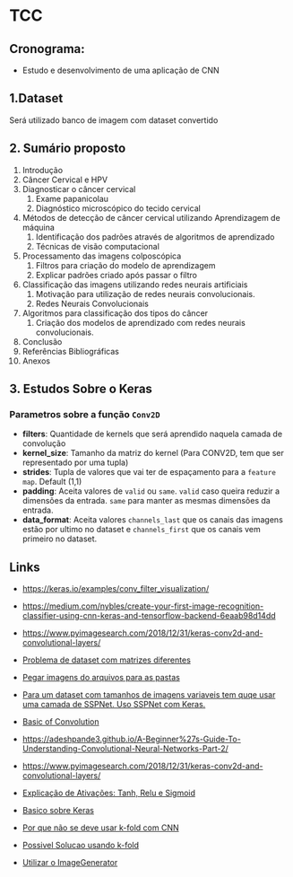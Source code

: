 # TCC

## Cronograma:
- Estudo e desenvolvimento de uma aplicação de CNN


## 1.Dataset
Será utilizado banco de imagem com dataset convertido 

## 2. Sumário proposto

1. Introdução
2. Câncer Cervical e HPV
3. Diagnosticar o câncer cervical
    1. Exame papanicolau
    2. Diagnóstico microscópico do tecido cervical
4. Métodos de detecção de câncer cervical utilizando Aprendizagem de máquina
    1. Identificação dos padrões através de algoritmos de aprendizado
    2. Técnicas de visão computacional
5. Processamento das imagens colposcópica
    1. Filtros para criação do modelo de aprendizagem
    2. Explicar padrões criado após passar o filtro
6. Classificação das imagens utilizando redes neurais artificiais
    1. Motivação para utilização de redes neurais convolucionais.
    2. Redes Neurais Convolucionais
7. Algoritmos para classificação dos tipos do câncer
    1. Criação dos modelos de aprendizado com redes neurais convolucionais.
8. Conclusão
9. Referências Bibliográficas
10. Anexos

## 3. Estudos Sobre o Keras
### Parametros sobre a função ``Conv2D``
- **filters**: Quantidade de kernels que será aprendido naquela camada de convolução
- **kernel_size**: Tamanho da matriz do kernel (Para CONV2D, tem que ser representado por uma tupla)
- **strides**: Tupla de valores que vai ter de espaçamento para a ``feature map``. Default (1,1)
- **padding**: Aceita valores de ``valid`` ou ``same``. ``valid`` caso queira reduzir a dimensões da entrada. ``same`` para manter as mesmas dimensões da entrada.
- **data_format**: Aceita valores ``channels_last`` que os canais das imagens estão por ultimo no dataset e ``channels_first`` que os canais vem primeiro no dataset.


## Links

- https://keras.io/examples/conv_filter_visualization/
- https://medium.com/nybles/create-your-first-image-recognition-classifier-using-cnn-keras-and-tensorflow-backend-6eaab98d14dd
- https://www.pyimagesearch.com/2018/12/31/keras-conv2d-and-convolutional-layers/

- [Problema de dataset com matrizes diferentes](https://datascience.stackexchange.com/questions/40462/how-to-prepare-the-varied-size-input-in-cnn-prediction)

- [Pegar imagens do arquivos para as pastas](https://medium.com/@vijayabhaskar96/tutorial-image-classification-with-keras-flow-from-directory-and-generators-95f75ebe5720)

- [Para um dataset com tamanhos de imagens variaveis tem quqe usar uma camada de SSPNet. Uso SSPNet com Keras.](https://github.com/yhenon/keras-spp)

- [Basic of Convolution](https://www.pyimagesearch.com/2016/07/25/convolutions-with-opencv-and-python/)

- https://adeshpande3.github.io/A-Beginner%27s-Guide-To-Understanding-Convolutional-Neural-Networks-Part-2/

- https://www.pyimagesearch.com/2018/12/31/keras-conv2d-and-convolutional-layers/

- [Explicação de Ativações: Tanh, Relu e Sigmoid](https://towardsdatascience.com/exploring-activation-functions-for-neural-networks-73498da59b02)

- [Basico sobre Keras](https://towardsdatascience.com/building-a-convolutional-neural-network-cnn-in-keras-329fbbadc5f5)

- [Por que não se deve usar k-fold com CNN](https://datascience.stackexchange.com/questions/47797/using-cross-validation-technique-for-a-cnn-model/47799)

- [Possivel Solucao usando k-fold](https://datascience.stackexchange.com/questions/37009/k-fold-cross-validation-when-using-fit-generator-and-flow-from-directory-in-ke?rq=1)

- [Utilizar o ImageGenerator](https://www.pyimagesearch.com/2018/12/24/how-to-use-keras-fit-and-fit_generator-a-hands-on-tutorial/)